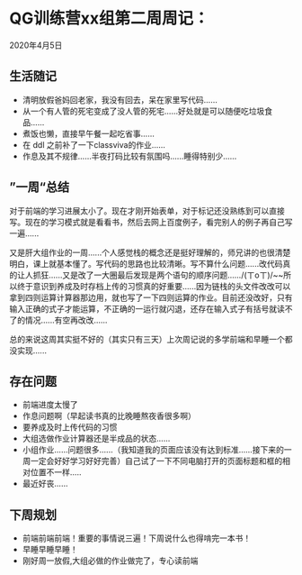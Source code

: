 # QG训练营xx组第二周周记：
2020年4月5日

## 生活随记

- 清明放假爸妈回老家，我没有回去，呆在家里写代码......
- 从一个有人管的死宅变成了没人管的死宅......好处就是可以随便吃垃圾食品......
- 煮饭也懒，直接早午餐一起吃省事......
- 在 ddl 之前补了一下classviva的作业......
- 作息及其不规律......半夜打码比较有氛围吗......睡得特别少......

## ”一周“总结

对于前端的学习进展太小了。现在才刚开始表单，对于标记还没熟练到可以直接写。现在的学习模式就是看看书，然后去网上百度例子，看完别人的例子再自己写一遍......

又是肝大组作业的一周......个人感觉栈的概念还是挺好理解的，师兄讲的也很清楚明白，课上就基本懂了。写代码的思路也比较清晰。写不算什么问题......改代码真的让人抓狂......又是改了一大圈最后发现是两个语句的顺序问题....../(ㄒoㄒ)/~~所以终于意识到养成及时存档上传的习惯真的好重要......因为链栈的头文件改改可以拿到四则运算计算器那边用，就也写了一下四则运算的作业。目前还没改好，只有输入正确的式子才能运算，不正确的一运行就闪退，还存在输入式子有括号就读不了的情况......有空再改改......

总的来说这周其实挺不好的（其实只有三天）上次周记说的多学前端和早睡一个都没实现......

## 存在问题

- 前端进度太慢了
- 作息问题啊（早起读书真的比晚睡熬夜香很多啊）
- 要养成及时上传代码的习惯
- 大组选做作业计算器还是半成品的状态......
- 小组作业......问题很多......（我知道我的页面应该没有达到标准......接下来的一周一定会好好学习好好完善）自己试了一下不同电脑打开的页面标题和框的相对位置不一样.....
- 最近好丧......

## 下周规划

- 前端前端前端！重要的事情说三遍！下周说什么也得啃完一本书！
- 早睡早睡早睡！
- 刚好周一放假,大组必做的作业做完了，专心读前端

